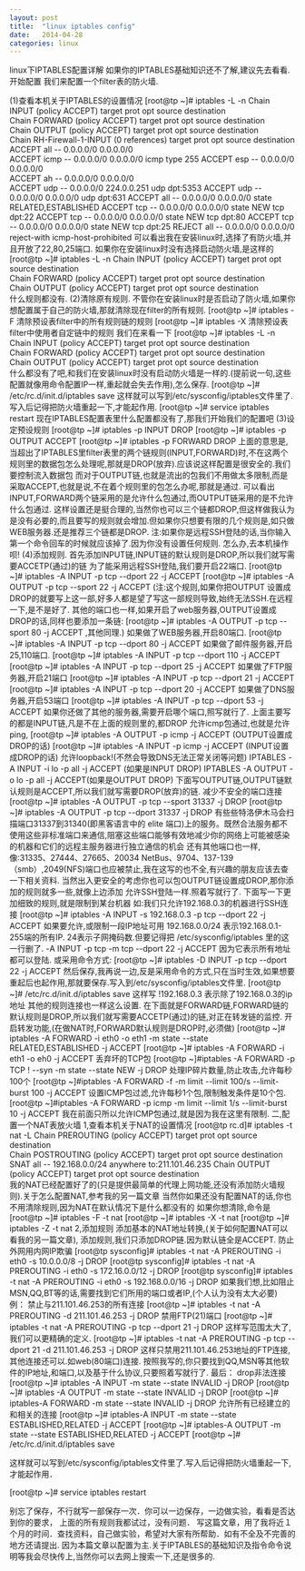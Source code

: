 ```yaml
---
layout: post
title:  "linux iptables config"
date:   2014-04-28
categories: linux
---
```


linux下IPTABLES配置详解
如果你的IPTABLES基础知识还不了解,建议先去看看.
开始配置
我们来配置一个filter表的防火墙.

(1)查看本机关于IPTABLES的设置情况
[root@tp ~]# iptables -L -n
Chain INPUT (policy ACCEPT)
target       prot opt source                 destination         
Chain FORWARD (policy ACCEPT)
target       prot opt source                 destination         
Chain OUTPUT (policy ACCEPT)
target       prot opt source                 destination         
Chain RH-Firewall-1-INPUT (0 references)
target       prot opt source                 destination         
ACCEPT       all    --    0.0.0.0/0              0.0.0.0/0           
ACCEPT       icmp --    0.0.0.0/0              0.0.0.0/0             icmp type 255 
ACCEPT       esp    --    0.0.0.0/0              0.0.0.0/0           
ACCEPT       ah     --    0.0.0.0/0              0.0.0.0/0           
ACCEPT       udp    --    0.0.0.0/0              224.0.0.251           udp dpt:5353 
ACCEPT       udp    --    0.0.0.0/0              0.0.0.0/0             udp dpt:631 
ACCEPT       all    --    0.0.0.0/0              0.0.0.0/0             state RELATED,ESTABLISHED 
ACCEPT       tcp    --    0.0.0.0/0              0.0.0.0/0             state NEW tcp dpt:22 
ACCEPT       tcp    --    0.0.0.0/0              0.0.0.0/0             state NEW tcp dpt:80 
ACCEPT       tcp    --    0.0.0.0/0              0.0.0.0/0             state NEW tcp dpt:25 
REJECT       all    --    0.0.0.0/0              0.0.0.0/0             reject-with icmp-host-prohibited 
可以看出我在安装linux时,选择了有防火墙,并且开放了22,80,25端口.
如果你在安装linux时没有选择启动防火墙,是这样的
[root@tp ~]# iptables -L -n
Chain INPUT (policy ACCEPT)
target       prot opt source                 destination         
Chain FORWARD (policy ACCEPT)
target       prot opt source                 destination         
Chain OUTPUT (policy ACCEPT)
target       prot opt source                 destination  
什么规则都没有.
(2)清除原有规则.
不管你在安装linux时是否启动了防火墙,如果你想配置属于自己的防火墙,那就清除现在filter的所有规则.
[root@tp ~]# iptables -F        清除预设表filter中的所有规则链的规则
[root@tp ~]# iptables -X        清除预设表filter中使用者自定链中的规则
我们在来看一下
[root@tp ~]# iptables -L -n
Chain INPUT (policy ACCEPT)
target       prot opt source                 destination         
Chain FORWARD (policy ACCEPT)
target       prot opt source                 destination         
Chain OUTPUT (policy ACCEPT)
target       prot opt source                 destination      
什么都没有了吧,和我们在安装linux时没有启动防火墙是一样的.(提前说一句,这些配置就像用命令配置IP一样,重起就会失去作用),怎么保存.
[root@tp ~]# /etc/rc.d/init.d/iptables save
这样就可以写到/etc/sysconfig/iptables文件里了.写入后记得把防火墙重起一下,才能起作用.
[root@tp ~]# service iptables restart
现在IPTABLES配置表里什么配置都没有了,那我们开始我们的配置吧
(3)设定预设规则
[root@tp ~]# iptables -p INPUT DROP
[root@tp ~]# iptables -p OUTPUT ACCEPT
[root@tp ~]# iptables -p FORWARD DROP
上面的意思是,当超出了IPTABLES里filter表里的两个链规则(INPUT,FORWARD)时,不在这两个规则里的数据包怎么处理呢,那就是DROP(放弃).应该说这样配置是很安全的.我们要控制流入数据包
而对于OUTPUT链,也就是流出的包我们不用做太多限制,而是采取ACCEPT,也就是说,不在着个规则里的包怎么办呢,那就是通过.
可以看出INPUT,FORWARD两个链采用的是允许什么包通过,而OUTPUT链采用的是不允许什么包通过.
这样设置还是挺合理的,当然你也可以三个链都DROP,但这样做我认为是没有必要的,而且要写的规则就会增加.但如果你只想要有限的几个规则是,如只做WEB服务器.还是推荐三个链都是DROP.
注:如果你是远程SSH登陆的话,当你输入第一个命令回车的时候就应该掉了.因为你没有设置任何规则.
怎么办,去本机操作呗!
(4)添加规则.
首先添加INPUT链,INPUT链的默认规则是DROP,所以我们就写需要ACCETP(通过)的链
为了能采用远程SSH登陆,我们要开启22端口.
[root@tp ~]# iptables -A INPUT -p tcp --dport 22 -j ACCEPT
[root@tp ~]# iptables -A OUTPUT -p tcp --sport 22 -j ACCEPT (注:这个规则,如果你把OUTPUT 设置成DROP的就要写上这一部,好多人都是望了写这一部规则导致,始终无法SSH.在远程一下,是不是好了.
其他的端口也一样,如果开启了web服务器,OUTPUT设置成DROP的话,同样也要添加一条链:
[root@tp ~]# iptables -A OUTPUT -p tcp --sport 80 -j ACCEPT ,其他同理.)
如果做了WEB服务器,开启80端口.
[root@tp ~]# iptables -A INPUT -p tcp --dport 80 -j ACCEPT
如果做了邮件服务器,开启25,110端口.
[root@tp ~]# iptables -A INPUT -p tcp --dport 110 -j ACCEPT
[root@tp ~]# iptables -A INPUT -p tcp --dport 25 -j ACCEPT
如果做了FTP服务器,开启21端口
[root@tp ~]# iptables -A INPUT -p tcp --dport 21 -j ACCEPT
[root@tp ~]# iptables -A INPUT -p tcp --dport 20 -j ACCEPT
如果做了DNS服务器,开启53端口
[root@tp ~]# iptables -A INPUT -p tcp --dport 53 -j ACCEPT
如果你还做了其他的服务器,需要开启哪个端口,照写就行了.
上面主要写的都是INPUT链,凡是不在上面的规则里的,都DROP
允许icmp包通过,也就是允许ping,
[root@tp ~]# iptables -A OUTPUT -p icmp -j ACCEPT (OUTPUT设置成DROP的话)
[root@tp ~]# iptables -A INPUT -p icmp -j ACCEPT    (INPUT设置成DROP的话)
允许loopback!(不然会导致DNS无法正常关闭等问题)
IPTABLES -A INPUT -i lo -p all -j ACCEPT (如果是INPUT DROP)
IPTABLES -A OUTPUT -o lo -p all -j ACCEPT(如果是OUTPUT DROP)
下面写OUTPUT链,OUTPUT链默认规则是ACCEPT,所以我们就写需要DROP(放弃)的链.
减少不安全的端口连接
[root@tp ~]# iptables -A OUTPUT -p tcp --sport 31337 -j DROP
[root@tp ~]# iptables -A OUTPUT -p tcp --dport 31337 -j DROP
有些些特洛伊木马会扫描端口31337到31340(即黑客语言中的 elite 端口)上的服务。既然合法服务都不使用这些非标准端口来通信,阻塞这些端口能够有效地减少你的网络上可能被感染的机器和它们的远程主服务器进行独立通信的机会
还有其他端口也一样,像:31335、27444、27665、20034 NetBus、9704、137-139（smb）,2049(NFS)端口也应被禁止,我在这写的也不全,有兴趣的朋友应该去查一下相关资料.
当然出入更安全的考虑你也可以包OUTPUT链设置成DROP,那你添加的规则就多一些,就像上边添加
允许SSH登陆一样.照着写就行了.
下面写一下更加细致的规则,就是限制到某台机器
如:我们只允许192.168.0.3的机器进行SSH连接
[root@tp ~]# iptables -A INPUT -s 192.168.0.3 -p tcp --dport 22 -j ACCEPT
如果要允许,或限制一段IP地址可用 192.168.0.0/24 表示192.168.0.1-255端的所有IP.
24表示子网掩码数.但要记得把 /etc/sysconfig/iptables 里的这一行删了.
-A INPUT -p tcp -m tcp --dport 22 -j ACCEPT 因为它表示所有地址都可以登陆.
或采用命令方式:
[root@tp ~]# iptables -D INPUT -p tcp --dport 22 -j ACCEPT
然后保存,我再说一边,反是采用命令的方式,只在当时生效,如果想要重起后也起作用,那就要保存.写入到/etc/sysconfig/iptables文件里.
[root@tp ~]# /etc/rc.d/init.d/iptables save
这样写 !192.168.0.3 表示除了192.168.0.3的ip地址
其他的规则连接也一样这么设置.
在下面就是FORWARD链,FORWARD链的默认规则是DROP,所以我们就写需要ACCETP(通过)的链,对正在转发链的监控.
开启转发功能,(在做NAT时,FORWARD默认规则是DROP时,必须做)
[root@tp ~]# iptables -A FORWARD -i eth0 -o eth1 -m state --state RELATED,ESTABLISHED -j ACCEPT
[root@tp ~]# iptables -A FORWARD -i eth1 -o eh0 -j ACCEPT
丢弃坏的TCP包
[root@tp ~]#iptables -A FORWARD -p TCP ! --syn -m state --state NEW -j DROP
处理IP碎片数量,防止攻击,允许每秒100个
[root@tp ~]#iptables -A FORWARD -f -m limit --limit 100/s --limit-burst 100 -j ACCEPT
设置ICMP包过滤,允许每秒1个包,限制触发条件是10个包.
[root@tp ~]#iptables -A FORWARD -p icmp -m limit --limit 1/s --limit-burst 10 -j ACCEPT
我在前面只所以允许ICMP包通过,就是因为我在这里有限制.
二,配置一个NAT表放火墙
1,查看本机关于NAT的设置情况
[root@tp rc.d]# iptables -t nat -L
Chain PREROUTING (policy ACCEPT)
target       prot opt source                 destination         
Chain POSTROUTING (policy ACCEPT)
target       prot opt source                 destination         
SNAT         all    --    192.168.0.0/24         anywhere              to:211.101.46.235
Chain OUTPUT (policy ACCEPT)
target       prot opt source                 destination    
我的NAT已经配置好了的(只是提供最简单的代理上网功能,还没有添加防火墙规则).关于怎么配置NAT,参考我的另一篇文章
当然你如果还没有配置NAT的话,你也不用清除规则,因为NAT在默认情况下是什么都没有的
如果你想清除,命令是
[root@tp ~]# iptables -F -t nat
[root@tp ~]# iptables -X -t nat
[root@tp ~]# iptables -Z -t nat
2,添加规则
添加基本的NAT地址转换,(关于如何配置NAT可以看我的另一篇文章),
添加规则,我们只添加DROP链.因为默认链全是ACCEPT.
防止外网用内网IP欺骗
[root@tp sysconfig]# iptables -t nat -A PREROUTING -i eth0 -s 10.0.0.0/8 -j DROP
[root@tp sysconfig]# iptables -t nat -A PREROUTING -i eth0 -s 172.16.0.0/12 -j DROP
[root@tp sysconfig]# iptables -t nat -A PREROUTING -i eth0 -s 192.168.0.0/16 -j DROP
如果我们想,比如阻止MSN,QQ,BT等的话,需要找到它们所用的端口或者IP,(个人认为没有太大必要)
例：
禁止与211.101.46.253的所有连接
[root@tp ~]# iptables -t nat -A PREROUTING    -d 211.101.46.253 -j DROP
禁用FTP(21)端口
[root@tp ~]# iptables -t nat -A PREROUTING -p tcp --dport 21 -j DROP
这样写范围太大了,我们可以更精确的定义.
[root@tp ~]# iptables -t nat -A PREROUTING    -p tcp --dport 21 -d 211.101.46.253 -j DROP
这样只禁用211.101.46.253地址的FTP连接,其他连接还可以.如web(80端口)连接.
按照我写的,你只要找到QQ,MSN等其他软件的IP地址,和端口,以及基于什么协议,只要照着写就行了.
最后：
drop非法连接
[root@tp ~]# iptables -A INPUT     -m state --state INVALID -j DROP
[root@tp ~]# iptables -A OUTPUT    -m state --state INVALID -j DROP
[root@tp ~]# iptables-A FORWARD -m state --state INVALID -j DROP
允许所有已经建立的和相关的连接
[root@tp ~]# iptables-A INPUT -m state --state ESTABLISHED,RELATED -j ACCEPT
[root@tp ~]# iptables-A OUTPUT -m state --state ESTABLISHED,RELATED -j ACCEPT
[root@tp ~]# /etc/rc.d/init.d/iptables save

这样就可以写到/etc/sysconfig/iptables文件里了.写入后记得把防火墙重起一下,才能起作用．

[root@tp ~]# service iptables restart


别忘了保存，不行就写一部保存一次．你可以一边保存，一边做实验，看看是否达到你的要求，
上面的所有规则我都试过，没有问题．
写这篇文章，用了我将近１个月的时间．查找资料，自己做实验，希望对大家有所帮助．如有不全及不完善的地方还请提出.
因为本篇文章以配置为主.关于IPTABLES的基础知识及指令命令说明等我会尽快传上,当然你可以去网上搜索一下,还是很多的.